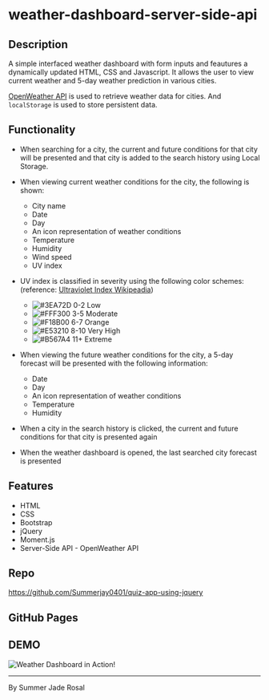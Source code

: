 # weather-dashboard-server-side-api

## Description

A simple interfaced weather dashboard with form inputs and feautures a dynamically updated HTML, CSS and Javascript. It allows the user to view current weather and 5-day weather prediction in various cities.

[OpenWeather API](https://openweathermap.org/api) is used to retrieve weather data for cities. And `localStorage` is used to store persistent data.

## Functionality

* When searching for a city, the current and future conditions for that city will be presented and that city is added to the search history using Local Storage.
  
* When viewing current weather conditions for the city, the following is shown:
  * City name
  * Date
  * Day
  * An icon representation of weather conditions
  * Temperature
  * Humidity
  * Wind speed
  * UV index

* UV index is classified in severity using the following color schemes:
(reference: [Ultraviolet Index Wikipeadia](https://en.wikipedia.org/wiki/Ultraviolet_index#:~:text=A%20UV%20index%20reading%20of,broad%20spectrum%20SPF%2030%2B%20sunscreen.&text=A%20UV%20index%20reading%20of%206%20to%207%20means%20high,harm%20from%20unprotected%20sun%20exposure.))
  * ![#3EA72D](https://via.placeholder.com/15/3EA72D/000000?text=+) 0-2 Low
  * ![#FFF300](https://via.placeholder.com/15/FFF300/000000?text=+) 3-5 Moderate
  * ![#F18B00](https://via.placeholder.com/15/F18B00/000000?text=+) 6-7 Orange
  * ![#E53210](https://via.placeholder.com/15/E53210/000000?text=+) 8-10 Very High
  * ![#B567A4](https://via.placeholder.com/15/B567A4/000000?text=+) 11+ Extreme

* When viewing the future weather conditions for the city, a 5-day forecast will be presented with the following information:
  * Date
  * Day
  * An icon representation of weather conditions
  * Temperature
  * Humidity
  
* When a city in the search history is clicked, the current and future conditions for that city is presented again
* When the weather dashboard is opened, the last searched city forecast is presented
  
## Features

* HTML
* CSS
* Bootstrap
* jQuery
* Moment.js
* Server-Side API - OpenWeather API

## Repo
https://github.com/Summerjay0401/quiz-app-using-jquery

## GitHub Pages

## DEMO
![Weather Dashboard in Action!](./assets/screenrecording/Screen%20Recording%202022-07-10%20at%2011.09.01%20PM.gif)

- - -

By Summer Jade Rosal